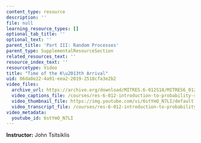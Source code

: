 ```yaml
---
content_type: resource
description: ''
file: null
learning_resource_types: []
optional_tab_title: ''
optional_text: ''
parent_title: 'Part III: Random Processes'
parent_type: SupplementalResourceSection
related_resources_text: ''
resource_index_text: ''
resourcetype: Video
title: "Time of the K\u2013th Arrival"
uid: 86da8e22-4a91-eea2-2019-2518cfa3e2b2
video_files:
  archive_url: https://archive.org/download/MITRES.6-012S18/MITRES6_012S18_L22-07_300k.mp4
  video_captions_file: /courses/res-6-012-introduction-to-probability-spring-2018/3128d29dee345011bee6a3b702c6bbf2_6stYmO_N7LI.vtt
  video_thumbnail_file: https://img.youtube.com/vi/6stYmO_N7LI/default.jpg
  video_transcript_file: /courses/res-6-012-introduction-to-probability-spring-2018/07d56aff4ff488ac86d4dc7b5cbd54c6_6stYmO_N7LI.pdf
video_metadata:
  youtube_id: 6stYmO_N7LI
---
```


**Instructor:** John Tsitsiklis